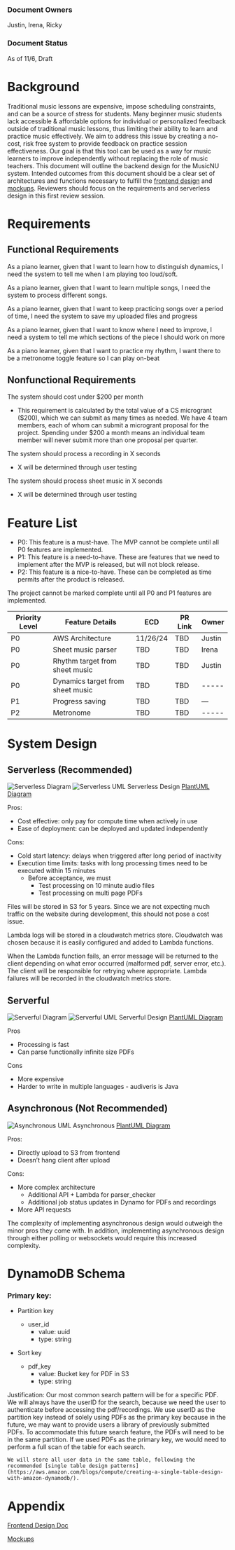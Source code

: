 ### Document Owners
Justin, Irena, Ricky

### Document Status
As of 11/6, Draft

# Background

Traditional music lessons are expensive, impose scheduling constraints, and can be a source of stress for students. Many beginner music students lack accessible & affordable options for individual or personalized feedback outside of traditional music lessons, thus limiting their ability to learn and practice music effectively. We aim to address this issue by creating a no-cost, risk free system to provide feedback on practice session effectiveness. Our goal is that this tool can be used as a way for music learners to improve independently without replacing the role of music teachers.
This document will outline the backend design for the MusicNU system. Intended outcomes from this document should be a clear set of architectures and functions necessary to fulfill the [frontend design](https://drive.google.com/file/d/1bXY5QJPmPokZy4K34h-OvXNuVt6TgE2r/view?usp=sharing) and [mockups](https://www.figma.com/design/upaNscJzT86D3SswN08mY4/Mockups?node-id=0-1&t=Rp3g5AaWQEDzXuzo-1). Reviewers should focus on the requirements and serverless design in this first review session.
# Requirements
## Functional Requirements

As a piano learner, given that I want to learn how to distinguish dynamics, I need the system to tell me when I am playing too loud/soft.

As a piano learner, given that I want to learn multiple songs, I need the system to process different songs.

As a piano learner, given that I want to keep practicing songs over a period of time, I need the system to save my uploaded files and progress

As a piano learner, given that I want to know where I need to improve, I need a system to tell me which sections of the piece I should work on more

As a piano learner, given that I want to practice my rhythm, I want there to be a metronome toggle feature so I can play on-beat

## Nonfunctional Requirements

The system should cost under $200 per month
- This requirement is calculated by the total value of a CS microgrant ($200), which we can submit as many times as needed. We have 4 team members, each of whom can submit a microgrant proposal for the project. Spending under $200 a month means an individual team member will never submit more than one proposal per quarter.

The system should process a recording in X seconds
- X will be determined through user testing

The system should process sheet music in X seconds
- X will be determined through user testing

# Feature List
- P0: This feature is a must-have. The MVP cannot be complete until all P0 features are implemented.
- P1: This feature is a need-to-have. These are features that we need to implement after the MVP is released, but will not block release.
- P2: This feature is a nice-to-have. These can be completed as time permits after the product is released.

The project cannot be marked complete until all P0 and P1 features are implemented.

| Priority Level | Feature Details | ECD | PR Link | Owner |
|  ------------  |  -------------  | --- | ------- | ----- |
| P0 |  AWS Architecture  | 11/26/24 | TBD | Justin |
| P0 |  Sheet music parser  | TBD | TBD | Irena |
| P0 |  Rhythm target from sheet music | TBD  | TBD | Justin |
| P0 |  Dynamics target from sheet music | TBD | TBD | ----- |
| P1 |  Progress saving  | TBD | TBD | — |
| P2 |  Metronome  | TBD | TBD | ----- |

# System Design
## Serverless (Recommended)
![Serverless Diagram](../../static/img/serverless-diagram.png)
![Serverless UML](../../static/img/serverful-uml.png)
Serverless Design [PlantUML Diagram](https://www.plantuml.com/plantuml/uml/bP9DReCm48Ntd68kq1MxBAf4ZIfr4SaAxJfoOKgi-CVrZDNIqnUJ85CKaBg98lW--yqyjiGoS3IwQ8EB7iJ-6RmCf6nRF4LYPp30moDKvGRUl7QoIKXHbUdX26pWY1o37UptM5-GuO8TIDk0Rpx-7BGJBmd_Z4WCxC07LoFHH2jw996zUKfHqlclGRKj1d1s2egU43qnHim7vuoPcQQyerRi0eA9fEflesV0lhFIk0tiY5oj96SGlXIVvqF7NiidvBd5C6nQBjJEU8sCuxHvb_SWj4rnQ-YGBWQntj51b0iTfLV_wiZdE04fQgOXyhWKLP-EvuxFvhIpKdS_6EwfnG8xxos5YqcOrboLgxVbkPPkMTLl_rRzwITo5KWH7A_hMBFI9iU0Ss_U_38urB_jVwBHlm00)

Pros: 
- Cost effective: only pay for compute time when actively in use
- Ease of deployment: can be deployed and updated independently

Cons:
- Cold start latency: delays when triggered after long period of inactivity
- Execution time limits: tasks with long processing times need to be executed within 15 minutes
    - Before acceptance, we must
        - Test processing on 10 minute audio files
        - Test processing on multi page PDFs

Files will be stored in S3 for 5 years. Since we are not expecting much traffic on the website during development, this should not pose a cost issue.

Lambda logs will be stored in a cloudwatch metrics store. Cloudwatch was chosen because it is easily configured and added to Lambda functions.

When the Lambda function fails, an error message will be returned to the client depending on what error occurred (malformed pdf, server error, etc.). The client will be responsible for retrying where appropriate. Lambda failures will be recorded in the cloudwatch metrics store.

## Serverful
![Serverful Diagram](../../static/img/serverful-diagram.png)
![Serverful UML](../../static/img/serverful-uml.png)
Serverful Design [PlantUML Diagram](https://www.plantuml.com/plantuml/uml/VP7DIiGm58NtzodkNbovSo6Z3gv5yG52Ssm3pO_tHvYtjqKh7GXT9P0lDzyvEQa5CSypFRjQpH2-VU2N86CmtFCxIcIT0EFicWPkyPF-Jg_0Hu_f6vAKMn1DPTnJs-ZVUHl1GyrjXc6FdYybv7f-sg6uDX0qWQ9Oi5GBqIZL6tyeXBtDDKHbmL0bhX87gVuXpkskc-brVPnbkjYK-ORZgfO6xUk-uSkXTgIwmVs6-vSEQbmedqrfsHFHQLcMR_m1)

Pros
- Processing is fast
- Can parse functionally infinite size PDFs

Cons
- More expensive
- Harder to write in multiple languages - audiveris is Java

## Asynchronous (Not Recommended)
![Asynchronous UML](../../static/img/async-uml.png)
Asynchronous [PlantUML Diagram](https://www.plantuml.com/plantuml/uml/TS-nJWCn383X_Px28mnCtMw0LgsGkfrqOgwYnBr6975aEmBUdePhMahfQdzo_Yn53Mk9eLiNKOh8yFGCuwA7jnp8E1WshzsugCFizhjiM91x69WiYjGjF9HPAljfGdxi6hpS6fKO8HRnzZE6Fs3pbKoa7bOYPBtH2uGFhuVwBfZae1pzAQMrdYijnHnGyUeNgs7RmrOWpx4-JMVtqXsNrVnaxEm1xJloVNt5VaUlwmZsn61E-PxI3PzJXjlBBQDb_u-Mc5o9uHi0)

Pros:
- Directly upload to S3 from frontend
- Doesn’t hang client after upload

Cons:
- More complex architecture
    - Additional API + Lambda for parser_checker
    - Additional job status updates in Dynamo for PDFs and recordings
- More API requests

The complexity of implementing asynchronous design would outweigh the minor pros they come with. In addition, implementing asynchronous design through either polling or websockets would require this increased complexity.


# DynamoDB Schema

### Primary key: 
	
- Partition key
    - user_id
        - value: uuid
        - type: string

- Sort key
    - pdf_key
        - value: Bucket key for PDF in S3
        - type: string

Justification:
	Our most common search pattern will be for a specific PDF. We will always have the userID for the search, because we need the user to authenticate before accessing the pdf/recordings. We use userID as the partition key instead of solely using PDFs as the primary key because in the future, we may want to provide users a library of previously submitted PDFs. To accommodate this future search feature, the PDFs will need to be in the same partition. If we used PDFs as the primary key, we would need to perform a full scan of the table for each search.

    We will store all user data in the same table, following the recommended [single table design patterns](https://aws.amazon.com/blogs/compute/creating-a-single-table-design-with-amazon-dynamodb/).

# Appendix

[Frontend Design Doc](https://drive.google.com/file/d/1bXY5QJPmPokZy4K34h-OvXNuVt6TgE2r/view?usp=sharing)

[Mockups](https://www.figma.com/design/upaNscJzT86D3SswN08mY4/Mockups?node-id=0-1&t=Rp3g5AaWQEDzXuzo-1)
